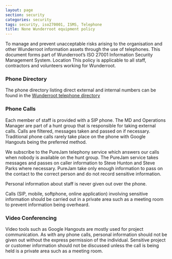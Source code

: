 ```yaml
---
layout: page
section: security
categories: security
tags: security, iso270001, ISMS, Telephone
title: None Wunderroot equipment policy
---
```


To manage and prevent unacceptable risks arising to the organisation and other Wunderroot information assets through the use of telephones.
This document forms part of Wunderroot’s ISO 27001 Information Security Management System.
Location
This policy is applicable to all staff, contractors and volunteers working for Wunderroot.
 
<h3>Phone Directory</h3>
The phone directory listing direct external and internal numbers can be found in the <a href=http://way.wunder.co.uk/who/wr-phone-directory/> Wunderroot telephone directory</a>

<h3>Phone Calls</h3>
Each member of staff is provided with a SIP phone. The MD and Operations Manager are part of a hunt group that is responsible for taking external calls. Calls are filtered, messages taken and passed on if necessary. Traditional phone calls rarely take place on the phone with Google Hangouts being the preferred method.

We subscribe to the PureJam telephony service which answers our calls when nobody is available on the hunt group. The PureJam service takes messages and passes on caller information to Steve Hunton and Steve Parks where necessary. PureJam take only enough information to pass on the contact to the correct person and do not record sensitive information.

Personal information about staff is never given out over the phone.

Calls (SIP, mobile, softphone, online application) involving sensitive information should be carried out in a private area such as a meeting room to prevent information being overheard.

<h3>Video Conferencing</h3>
Video tools such as Google Hangouts are mostly used for project communication. As with any phone calls, personal information should not be given out without the express permission of the individual. Sensitive project or customer information should not be discussed unless the call is being held is a private area such as a meeting room.
